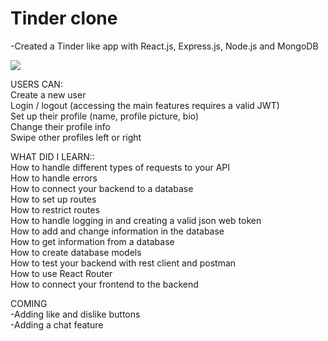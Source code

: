 # Tinder clone

-Created a Tinder like app with React.js, Express.js, Node.js and MongoDB </br>

<p><img src="https://github.com/luukasmakila/MERN-TINDER-CLONE/blob/master/unknown_2022.01.07-17.58_1.gif"/></p>

USERS CAN: </br>
   Create a new user </br>
   Login / logout (accessing the main features requires a valid JWT) </br>
   Set up their profile (name, profile picture, bio) </br>
   Change their profile info </br>
   Swipe other profiles left or right </br>

WHAT DID I LEARN:: </br>
   How to handle different types of requests to your API </br>
   How to handle errors </br>
   How to connect your backend to a database </br>
   How to set up routes </br>
   How to restrict routes </br>
   How to handle logging in and creating a valid json web token </br>
   How to add and change information in the database </br>
   How to get information from a database </br>
   How to create database models </br>
   How to test your backend with rest client and postman </br>
   How to use React Router </br>
   How to connect your frontend to the backend </br>
   
COMING </br>
-Adding like and dislike buttons </br>
-Adding a chat feature
